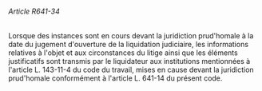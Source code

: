###### Article R641-34

Lorsque des instances sont en cours devant la juridiction prud'homale à la date du jugement d'ouverture de la liquidation judiciaire, les informations relatives à l'objet et aux circonstances du litige ainsi que les éléments justificatifs sont transmis par le liquidateur aux institutions mentionnées à l'article L. 143-11-4 du code du travail, mises en cause devant la juridiction prud'homale conformément à l'article L. 641-14 du présent code.

